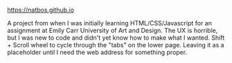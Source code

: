 https://natbos.github.io

A project from when I was initially learning HTML/CSS/Javascript for an assignment at Emily Carr University of Art and Design.
The UX is horrible, but I was new to code and didn't yet know how to make what I wanted.
Shift + Scroll wheel to cycle through the "tabs" on the lower page.
Leaving it as a placeholder until I need the web address for something proper.
